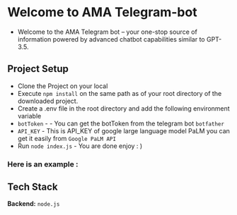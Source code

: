 
# Welcome to AMA Telegram-bot

- Welcome to the AMA Telegram bot – your one-stop source of information powered by advanced chatbot capabilities similar to GPT-3.5.


## Project Setup

- Clone the Project on your local 
- Execute `npm install` on the same path as of your root directory of the downloaded project.
- Create a .env file in the root directory and add the following environment variable
- `botToken` - - You can get the botToken from the telegram bot `botfather`
- `API_KEY` - This is API_KEY of google large language model PaLM you can get it easily from `Google PaLM API`
- Run `node index.js` - You are done enjoy : )

### Here is an example :






## Tech Stack

**Backend:** `node.js`


